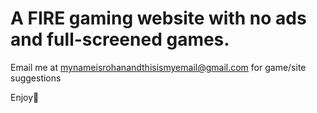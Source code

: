 #  A FIRE gaming website with no ads and full-screened games.
Email me at mynameisrohanandthisismyemail@gmail.com for game/site suggestions




Enjoy🤗
